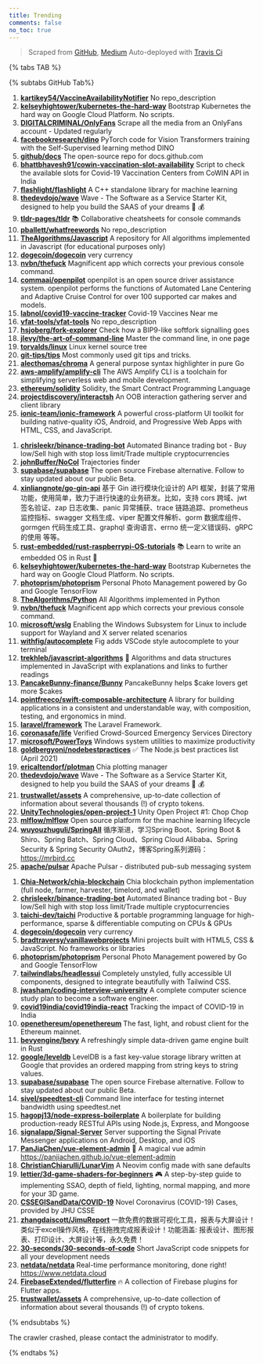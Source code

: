 ```yaml
---
title: Trending
comments: false
no_toc: true
---
```


> Scraped from [GitHub](https://github.com/trending), [Medium](https://medium.com/topic/popular)
Auto-deployed with [Travis Ci](https://travis-ci.org/)

{% tabs TAB %}
<!-- tab GitHub -->
{% subtabs GitHub Tab%}
<!-- tab Daily -->
1. [**kartikey54/VaccineAvailabilityNotifier**](https://github.com/kartikey54/VaccineAvailabilityNotifier)
No repo_description
2. [**kelseyhightower/kubernetes-the-hard-way**](https://github.com/kelseyhightower/kubernetes-the-hard-way)
Bootstrap Kubernetes the hard way on Google Cloud Platform. No scripts.
3. [**DIGITALCRIMINAL/OnlyFans**](https://github.com/DIGITALCRIMINAL/OnlyFans)
Scrape all the media from an OnlyFans account - Updated regularly
4. [**facebookresearch/dino**](https://github.com/facebookresearch/dino)
PyTorch code for Vision Transformers training with the Self-Supervised learning method DINO
5. [**github/docs**](https://github.com/github/docs)
The open-source repo for docs.github.com
6. [**bhattbhavesh91/cowin-vaccination-slot-availability**](https://github.com/bhattbhavesh91/cowin-vaccination-slot-availability)
Script to check the available slots for Covid-19 Vaccination Centers from CoWIN API in India
7. [**flashlight/flashlight**](https://github.com/flashlight/flashlight)
A C++ standalone library for machine learning
8. [**thedevdojo/wave**](https://github.com/thedevdojo/wave)
Wave - The Software as a Service Starter Kit, designed to help you build the SAAS of your dreams 🚀 💰
9. [**tldr-pages/tldr**](https://github.com/tldr-pages/tldr)
📚 Collaborative cheatsheets for console commands
10. [**pballett/whatfreewords**](https://github.com/pballett/whatfreewords)
No repo_description
11. [**TheAlgorithms/Javascript**](https://github.com/TheAlgorithms/Javascript)
A repository for All algorithms implemented in Javascript (for educational purposes only)
12. [**dogecoin/dogecoin**](https://github.com/dogecoin/dogecoin)
very currency
13. [**nvbn/thefuck**](https://github.com/nvbn/thefuck)
Magnificent app which corrects your previous console command.
14. [**commaai/openpilot**](https://github.com/commaai/openpilot)
openpilot is an open source driver assistance system. openpilot performs the functions of Automated Lane Centering and Adaptive Cruise Control for over 100 supported car makes and models.
15. [**labnol/covid19-vaccine-tracker**](https://github.com/labnol/covid19-vaccine-tracker)
Covid-19 Vaccines Near me
16. [**vfat-tools/vfat-tools**](https://github.com/vfat-tools/vfat-tools)
No repo_description
17. [**hsjoberg/fork-explorer**](https://github.com/hsjoberg/fork-explorer)
Check how a BIP9-like softfork signalling goes
18. [**jlevy/the-art-of-command-line**](https://github.com/jlevy/the-art-of-command-line)
Master the command line, in one page
19. [**torvalds/linux**](https://github.com/torvalds/linux)
Linux kernel source tree
20. [**git-tips/tips**](https://github.com/git-tips/tips)
Most commonly used git tips and tricks.
21. [**alecthomas/chroma**](https://github.com/alecthomas/chroma)
A general purpose syntax highlighter in pure Go
22. [**aws-amplify/amplify-cli**](https://github.com/aws-amplify/amplify-cli)
The AWS Amplify CLI is a toolchain for simplifying serverless web and mobile development.
23. [**ethereum/solidity**](https://github.com/ethereum/solidity)
Solidity, the Smart Contract Programming Language
24. [**projectdiscovery/interactsh**](https://github.com/projectdiscovery/interactsh)
An OOB interaction gathering server and client library
25. [**ionic-team/ionic-framework**](https://github.com/ionic-team/ionic-framework)
A powerful cross-platform UI toolkit for building native-quality iOS, Android, and Progressive Web Apps with HTML, CSS, and JavaScript.
<!-- endtab -->
<!-- tab Weekly -->
1. [**chrisleekr/binance-trading-bot**](https://github.com/chrisleekr/binance-trading-bot)
Automated Binance trading bot - Buy low/Sell high with stop loss limit/Trade multiple cryptocurrencies
2. [**johnBuffer/NoCol**](https://github.com/johnBuffer/NoCol)
Trajectories finder
3. [**supabase/supabase**](https://github.com/supabase/supabase)
The open source Firebase alternative. Follow to stay updated about our public Beta.
4. [**xinliangnote/go-gin-api**](https://github.com/xinliangnote/go-gin-api)
基于 Gin 进行模块化设计的 API 框架，封装了常用功能，使用简单，致力于进行快速的业务研发。比如，支持 cors 跨域、jwt 签名验证、zap 日志收集、panic 异常捕获、trace 链路追踪、prometheus 监控指标、swagger 文档生成、viper 配置文件解析、gorm 数据库组件、gormgen 代码生成工具、graphql 查询语言、errno 统一定义错误码、gRPC 的使用 等等。
5. [**rust-embedded/rust-raspberrypi-OS-tutorials**](https://github.com/rust-embedded/rust-raspberrypi-OS-tutorials)
📚 Learn to write an embedded OS in Rust 🦀
6. [**kelseyhightower/kubernetes-the-hard-way**](https://github.com/kelseyhightower/kubernetes-the-hard-way)
Bootstrap Kubernetes the hard way on Google Cloud Platform. No scripts.
7. [**photoprism/photoprism**](https://github.com/photoprism/photoprism)
Personal Photo Management powered by Go and Google TensorFlow
8. [**TheAlgorithms/Python**](https://github.com/TheAlgorithms/Python)
All Algorithms implemented in Python
9. [**nvbn/thefuck**](https://github.com/nvbn/thefuck)
Magnificent app which corrects your previous console command.
10. [**microsoft/wslg**](https://github.com/microsoft/wslg)
Enabling the Windows Subsystem for Linux to include support for Wayland and X server related scenarios
11. [**withfig/autocomplete**](https://github.com/withfig/autocomplete)
Fig adds VSCode style autocomplete to your terminal
12. [**trekhleb/javascript-algorithms**](https://github.com/trekhleb/javascript-algorithms)
📝 Algorithms and data structures implemented in JavaScript with explanations and links to further readings
13. [**PancakeBunny-finance/Bunny**](https://github.com/PancakeBunny-finance/Bunny)
PancakeBunny helps $cake lovers get more $cakes
14. [**pointfreeco/swift-composable-architecture**](https://github.com/pointfreeco/swift-composable-architecture)
A library for building applications in a consistent and understandable way, with composition, testing, and ergonomics in mind.
15. [**laravel/framework**](https://github.com/laravel/framework)
The Laravel Framework.
16. [**coronasafe/life**](https://github.com/coronasafe/life)
Verified Crowd-Sourced Emergency Services Directory
17. [**microsoft/PowerToys**](https://github.com/microsoft/PowerToys)
Windows system utilities to maximize productivity
18. [**goldbergyoni/nodebestpractices**](https://github.com/goldbergyoni/nodebestpractices)
✅ The Node.js best practices list (April 2021)
19. [**ericaltendorf/plotman**](https://github.com/ericaltendorf/plotman)
Chia plotting manager
20. [**thedevdojo/wave**](https://github.com/thedevdojo/wave)
Wave - The Software as a Service Starter Kit, designed to help you build the SAAS of your dreams 🚀 💰
21. [**trustwallet/assets**](https://github.com/trustwallet/assets)
A comprehensive, up-to-date collection of information about several thousands (!) of crypto tokens.
22. [**UnityTechnologies/open-project-1**](https://github.com/UnityTechnologies/open-project-1)
Unity Open Project #1: Chop Chop
23. [**mlflow/mlflow**](https://github.com/mlflow/mlflow)
Open source platform for the machine learning lifecycle
24. [**wuyouzhuguli/SpringAll**](https://github.com/wuyouzhuguli/SpringAll)
循序渐进，学习Spring Boot、Spring Boot & Shiro、Spring Batch、Spring Cloud、Spring Cloud Alibaba、Spring Security & Spring Security OAuth2，博客Spring系列源码：https://mrbird.cc
25. [**apache/pulsar**](https://github.com/apache/pulsar)
Apache Pulsar - distributed pub-sub messaging system
<!-- endtab -->
<!-- tab Monthly -->
1. [**Chia-Network/chia-blockchain**](https://github.com/Chia-Network/chia-blockchain)
Chia blockchain python implementation (full node, farmer, harvester, timelord, and wallet)
2. [**chrisleekr/binance-trading-bot**](https://github.com/chrisleekr/binance-trading-bot)
Automated Binance trading bot - Buy low/Sell high with stop loss limit/Trade multiple cryptocurrencies
3. [**taichi-dev/taichi**](https://github.com/taichi-dev/taichi)
Productive & portable programming language for high-performance, sparse & differentiable computing on CPUs & GPUs
4. [**dogecoin/dogecoin**](https://github.com/dogecoin/dogecoin)
very currency
5. [**bradtraversy/vanillawebprojects**](https://github.com/bradtraversy/vanillawebprojects)
Mini projects built with HTML5, CSS & JavaScript. No frameworks or libraries
6. [**photoprism/photoprism**](https://github.com/photoprism/photoprism)
Personal Photo Management powered by Go and Google TensorFlow
7. [**tailwindlabs/headlessui**](https://github.com/tailwindlabs/headlessui)
Completely unstyled, fully accessible UI components, designed to integrate beautifully with Tailwind CSS.
8. [**jwasham/coding-interview-university**](https://github.com/jwasham/coding-interview-university)
A complete computer science study plan to become a software engineer.
9. [**covid19india/covid19india-react**](https://github.com/covid19india/covid19india-react)
Tracking the impact of COVID-19 in India
10. [**openethereum/openethereum**](https://github.com/openethereum/openethereum)
The fast, light, and robust client for the Ethereum mainnet.
11. [**bevyengine/bevy**](https://github.com/bevyengine/bevy)
A refreshingly simple data-driven game engine built in Rust
12. [**google/leveldb**](https://github.com/google/leveldb)
LevelDB is a fast key-value storage library written at Google that provides an ordered mapping from string keys to string values.
13. [**supabase/supabase**](https://github.com/supabase/supabase)
The open source Firebase alternative. Follow to stay updated about our public Beta.
14. [**sivel/speedtest-cli**](https://github.com/sivel/speedtest-cli)
Command line interface for testing internet bandwidth using speedtest.net
15. [**hagopj13/node-express-boilerplate**](https://github.com/hagopj13/node-express-boilerplate)
A boilerplate for building production-ready RESTful APIs using Node.js, Express, and Mongoose
16. [**signalapp/Signal-Server**](https://github.com/signalapp/Signal-Server)
Server supporting the Signal Private Messenger applications on Android, Desktop, and iOS
17. [**PanJiaChen/vue-element-admin**](https://github.com/PanJiaChen/vue-element-admin)
🎉 A magical vue admin https://panjiachen.github.io/vue-element-admin
18. [**ChristianChiarulli/LunarVim**](https://github.com/ChristianChiarulli/LunarVim)
A Neovim config made with sane defaults
19. [**lettier/3d-game-shaders-for-beginners**](https://github.com/lettier/3d-game-shaders-for-beginners)
🎮 A step-by-step guide to implementing SSAO, depth of field, lighting, normal mapping, and more for your 3D game.
20. [**CSSEGISandData/COVID-19**](https://github.com/CSSEGISandData/COVID-19)
Novel Coronavirus (COVID-19) Cases, provided by JHU CSSE
21. [**zhangdaiscott/JimuReport**](https://github.com/zhangdaiscott/JimuReport)
一款免费的数据可视化工具，报表与大屏设计！类似于excel操作风格，在线拖拽完成报表设计！功能涵盖: 报表设计、图形报表、打印设计、大屏设计等，永久免费！
22. [**30-seconds/30-seconds-of-code**](https://github.com/30-seconds/30-seconds-of-code)
Short JavaScript code snippets for all your development needs
23. [**netdata/netdata**](https://github.com/netdata/netdata)
Real-time performance monitoring, done right! https://www.netdata.cloud
24. [**FirebaseExtended/flutterfire**](https://github.com/FirebaseExtended/flutterfire)
🔥 A collection of Firebase plugins for Flutter apps.
25. [**trustwallet/assets**](https://github.com/trustwallet/assets)
A comprehensive, up-to-date collection of information about several thousands (!) of crypto tokens.
<!-- endtab -->
{% endsubtabs %}
<!-- endtab -->
<!-- tab Medium -->
The crawler crashed, please contact the administrator to modify.
<!-- endtab -->
{% endtabs %}
